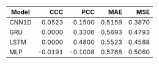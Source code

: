 | Model | CCC | PCC | MAE | MSE |
|---|---:|---:|---:|---:|
| CNN1D | 0.0523 | 0.1500 | 0.5159 | 0.3870 |
| GRU | 0.0000 | 0.3306 | 0.5693 | 0.4793 |
| LSTM | 0.0000 | 0.4800 | 0.5523 | 0.4588 |
| MLP | -0.0191 | -0.1008 | 0.5768 | 0.5060 |
